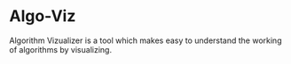 # Algo-Viz
Algorithm Vizualizer is a tool which makes easy to understand the working of algorithms by visualizing.
